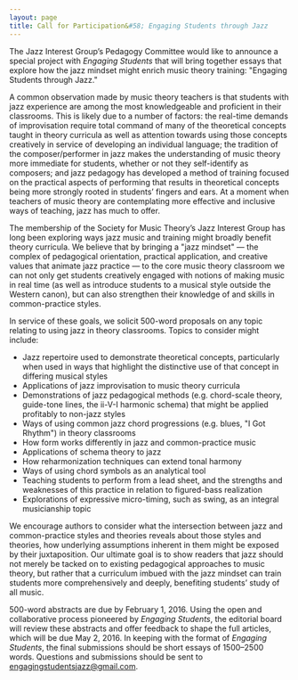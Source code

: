 ```yaml
---
layout: page
title: Call for Participation&#58; Engaging Students through Jazz
---
```


The Jazz Interest Group’s Pedagogy Committee would like to announce a special project with *Engaging Students* that will bring together essays that explore how the jazz mindset might enrich music theory training: "Engaging Students through Jazz." 

A common observation made by music theory teachers is that students with jazz experience are among the most knowledgeable and proficient in their classrooms. This is likely due to a number of factors: the real-time demands of improvisation require total command of many of the theoretical concepts taught in theory curricula as well as attention towards using those concepts creatively in service of developing an individual language; the tradition of the composer/performer in jazz makes the understanding of music theory more immediate for students, whether or not they self-identify as composers; and jazz pedagogy has developed a method of training focused on the practical aspects of performing that results in theoretical concepts being more strongly rooted in students’ fingers and ears. At a moment when teachers of music theory are contemplating more effective and inclusive ways of teaching, jazz has much to offer.

The membership of the Society for Music Theory’s Jazz Interest Group has long been exploring ways jazz music and training might broadly benefit theory curricula. We believe that by bringing a "jazz mindset" ― the complex of pedagogical orientation, practical application, and creative values that animate jazz practice ― to the core music theory classroom we can not only get students creatively engaged with notions of making music in real time (as well as introduce students to a musical style outside the Western canon), but can also strengthen their knowledge of and skills in common-practice styles.
 
In service of these goals, we solicit 500-word proposals on any topic relating to using jazz in theory classrooms. Topics to consider might include: 

- Jazz repertoire used to demonstrate theoretical concepts, particularly when used in ways that highlight the distinctive use of that concept in differing musical styles  
- Applications of jazz improvisation to music theory curricula  
- Demonstrations of jazz pedagogical methods (e.g. chord-scale theory, guide-tone lines, the ii-V-I harmonic schema) that might be applied profitably to non-jazz styles  
- Ways of using common jazz chord progressions (e.g. blues, "I Got Rhythm") in theory classrooms  
- How form works differently in jazz and common-practice music  
- Applications of schema theory to jazz  
- How reharmonization techniques can extend tonal harmony  
- Ways of using chord symbols as an analytical tool  
- Teaching students to perform from a lead sheet, and the strengths and weaknesses of this practice in relation to figured-bass realization  
- Explorations of expressive micro-timing, such as swing, as an integral musicianship topic

We encourage authors to consider what the intersection between jazz and common-practice styles and theories reveals about those styles and theories, how underlying assumptions inherent in them might be exposed by their juxtaposition. Our ultimate goal is to show readers that jazz should not merely be tacked on to existing pedagogical approaches to music theory, but rather that a curriculum imbued with the jazz mindset can train students more comprehensively and deeply, benefiting students’ study of all music.

500-word abstracts are due by February 1, 2016. Using the open and collaborative process pioneered by *Engaging Students*, the editorial board will review these abstracts and offer feedback to shape the full articles, which will be due May 2, 2016. In keeping with the format of *Engaging Students*, the final submissions should be short essays of 1500–2500 words. Questions and submissions should be sent to [engagingstudentsjazz@gmail.com](mailto:engagingstudentsjazz@gmail.com).
